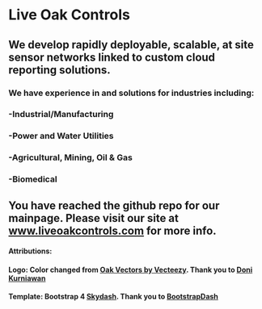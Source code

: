 # Live Oak Controls

## We develop rapidly deployable, scalable, at site sensor networks linked to custom cloud reporting solutions.

### We have experience in and solutions for industries including:
### -Industrial/Manufacturing
### -Power and Water Utilities
### -Agricultural, Mining, Oil & Gas
### -Biomedical

## You have reached the github repo for our mainpage. Please visit our site at www.liveoakcontrols.com for more info.

#### Attributions:
#### Logo: Color changed from [Oak Vectors by Vecteezy](https://www.vecteezy.com/free-vector/oak). Thank you to [Doni Kurniawan](https://www.vecteezy.com/members/drrakurniawan22831594)
#### Template: Bootstrap 4 [Skydash](https://github.com/BootstrapDash/skydash-free-bootstrap-admin-template). Thank you to [BootstrapDash](https://github.com/BootstrapDash)
